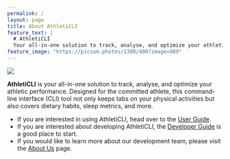 ```yaml
---
permalink: /
layout: page
title: About AthletiCLI
feature_text: |
  # AthletiCLI
  Your all-in-one solution to track, analyse, and optimize your athletic performance.
feature_image: "https://picsum.photos/1300/400?image=989"
---
```


[![](https://github.com/AY2324S1-CS2113-T17-1/tp/workflows/Java%20CI/badge.svg)](https://github.com/AY2324S1-CS2113-T17-1/tp/actions)

**AthletiCLI** is your all-in-one solution to track, analyse, and optimize your athletic performance. Designed for the
committed athlete, this command-line interface (CLI) tool not only keeps tabs on your physical activities but also
covers dietary habits, sleep metrics, and more.

* If you are interested in using AthletiCLI, head over to the [User Guide](UserGuide.html).
* If you are interested about developing AthletiCLI, the [Developer Guide](DeveloperGuide.html) is a good place to start.
* If you would like to learn more about our development team, please visit the [About Us](AboutUs.html) page.